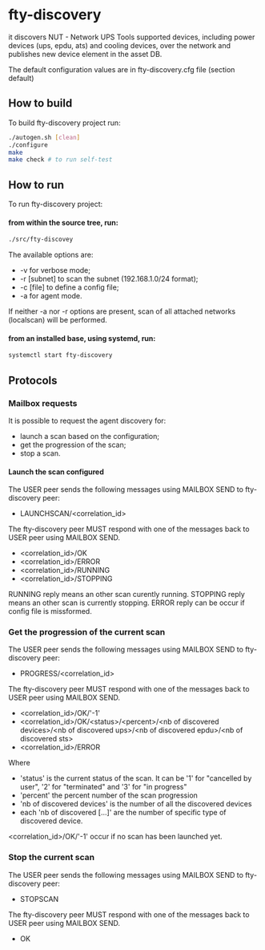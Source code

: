 # fty-discovery
it discovers NUT - Network UPS Tools supported devices, including power devices (ups, epdu, ats)
and cooling devices, over the network and publishes new device element in the asset DB.

The default configuration values are in fty-discovery.cfg file (section default)

## How to build
To build fty-discovery project run:
```bash
./autogen.sh [clean]
./configure
make
make check # to run self-test
```
## How to run

To run fty-discovery project:
#### from within the source tree, run:
```bash
./src/fty-discovey
```
The available options are:
* -v for verbose mode;
* -r [subnet] to scan the subnet (192.168.1.0/24 format);
* -c [file] to define a config file;
* -a for agent mode.

If neither -a nor -r options are present, scan of all attached networks (localscan) will be performed.

#### from an installed base, using systemd, run:

```bash
systemctl start fty-discovery
```

## Protocols

### Mailbox requests

It is possible to request the agent discovery for:
* launch a scan based on the configuration;
* get the progression of the scan;
* stop a scan.

#### Launch the scan configured

The USER peer sends the following messages using MAILBOX SEND to fty-discovery peer:
* LAUNCHSCAN/\<correlation_id>

The fty-discovery peer MUST respond with one of the messages back to USER peer using MAILBOX SEND.
* <correlation_id>/OK
* <correlation_id>/ERROR
* <correlation_id>/RUNNING
* <correlation_id>/STOPPING

RUNNING reply means an other scan curently running.
STOPPING reply means an other scan is currently stopping.
ERROR reply can be occur if config file is missformed.

### Get the progression of the current scan

The USER peer sends the following messages using MAILBOX SEND to fty-discovery peer:
* PROGRESS/\<correlation_id>

The fty-discovery peer MUST respond with one of the messages back to USER peer using MAILBOX SEND.
* <correlation_id>/OK/\'-1'
* <correlation_id>/OK/\<status>/\<percent>/\<nb of discovered devices>/\<nb of discovered ups>/\<nb of discovered epdu>/\<nb of discovered sts>
* <correlation_id>/ERROR

Where 
* 'status' is the current status of the scan. It can be '1' for "cancelled by user", '2' for "terminated" and '3' for "in progress" 
* 'percent' the percent number of the scan progression
* 'nb of discovered devices' is the number of all the discovered devices 
* each 'nb of discovered [...]' are the number of specific type of discovered device.

<correlation_id>/OK/\'-1' occur if no scan has been launched yet.


### Stop the current scan

The USER peer sends the following messages using MAILBOX SEND to fty-discovery peer:
* STOPSCAN

The fty-discovery peer MUST respond with one of the messages back to USER peer using MAILBOX SEND.
* OK
